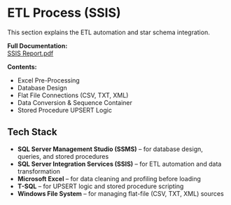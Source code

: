 # ETL Process (SSIS)
This section explains the ETL automation and star schema integration.

**Full Documentation:**  
[SSIS Report.pdf](https://github.com/user-attachments/files/23190599/SSIS.Report.pdf)


**Contents:**  
- Excel Pre-Processing
- Database Design
- Flat File Connections (CSV, TXT, XML)  
- Data Conversion & Sequence Container  
- Stored Procedure UPSERT Logic  

## Tech Stack
- **SQL Server Management Studio (SSMS)** – for database design, queries, and stored procedures  
- **SQL Server Integration Services (SSIS)** – for ETL automation and data transformation  
- **Microsoft Excel** – for data cleaning and profiling before loading  
- **T-SQL** – for UPSERT logic and stored procedure scripting  
- **Windows File System** – for managing flat-file (CSV, TXT, XML) sources

